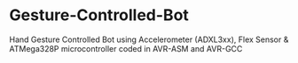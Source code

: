 # Gesture-Controlled-Bot
Hand Gesture Controlled Bot using Accelerometer (ADXL3xx), Flex Sensor & ATMega328P microcontroller coded in AVR-ASM and AVR-GCC

